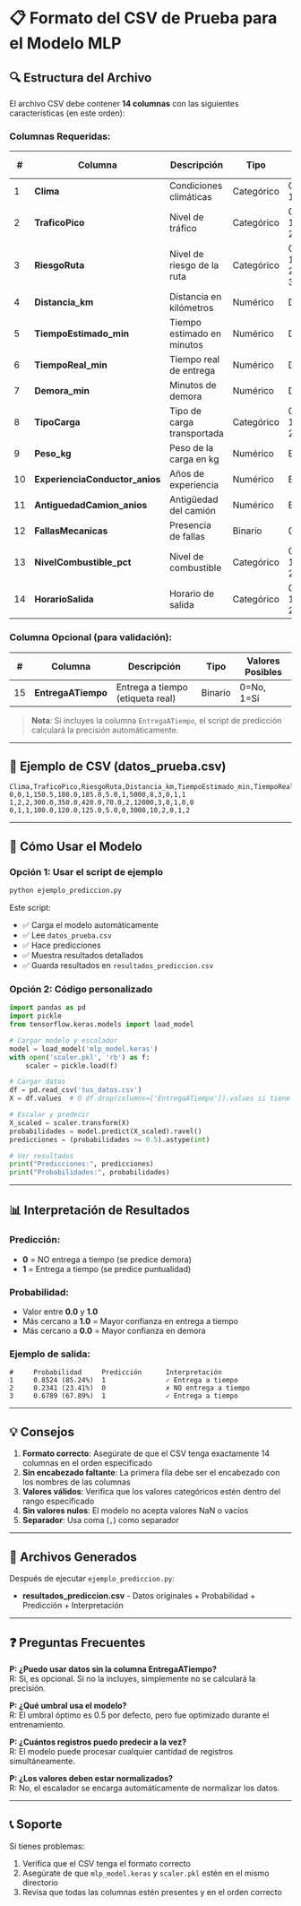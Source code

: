 # 📋 Formato del CSV de Prueba para el Modelo MLP

## 🔍 Estructura del Archivo

El archivo CSV debe contener **14 columnas** con las siguientes características (en este orden):

### Columnas Requeridas:

| # | Columna | Descripción | Tipo | Valores Posibles |
|---|---------|-------------|------|------------------|
| 1 | **Clima** | Condiciones climáticas | Categórico | 0=Bueno, 1=Malo |
| 2 | **TraficoPico** | Nivel de tráfico | Categórico | 0=Bajo, 1=Medio, 2=Alto |
| 3 | **RiesgoRuta** | Nivel de riesgo de la ruta | Categórico | 0=Bajo, 1=Medio, 2=Alto, 3=Muy Alto |
| 4 | **Distancia_km** | Distancia en kilómetros | Numérico | Decimal > 0 |
| 5 | **TiempoEstimado_min** | Tiempo estimado en minutos | Numérico | Decimal > 0 |
| 6 | **TiempoReal_min** | Tiempo real de entrega | Numérico | Decimal > 0 |
| 7 | **Demora_min** | Minutos de demora | Numérico | Decimal ≥ 0 |
| 8 | **TipoCarga** | Tipo de carga transportada | Categórico | 0=Tipo A, 1=Tipo B, 2=Tipo C |
| 9 | **Peso_kg** | Peso de la carga en kg | Numérico | Entero > 0 |
| 10 | **ExperienciaConductor_anios** | Años de experiencia | Numérico | Entero ≥ 0 |
| 11 | **AntiguedadCamion_anios** | Antigüedad del camión | Numérico | Entero ≥ 0 |
| 12 | **FallasMecanicas** | Presencia de fallas | Binario | 0=No, 1=Sí |
| 13 | **NivelCombustible_pct** | Nivel de combustible | Categórico | 0=Bajo, 1=Medio, 2=Alto |
| 14 | **HorarioSalida** | Horario de salida | Categórico | 0=Madrugada, 1=Mañana, 2=Tarde |

### Columna Opcional (para validación):

| # | Columna | Descripción | Tipo | Valores Posibles |
|---|---------|-------------|------|------------------|
| 15 | **EntregaATiempo** | Entrega a tiempo (etiqueta real) | Binario | 0=No, 1=Sí |

> **Nota**: Si incluyes la columna `EntregaATiempo`, el script de predicción calculará la precisión automáticamente.

---

## 📄 Ejemplo de CSV (datos_prueba.csv)

```csv
Clima,TraficoPico,RiesgoRuta,Distancia_km,TiempoEstimado_min,TiempoReal_min,Demora_min,TipoCarga,Peso_kg,ExperienciaConductor_anios,AntiguedadCamion_anios,FallasMecanicas,NivelCombustible_pct,HorarioSalida
0,0,1,150.5,180.0,185.0,5.0,1,5000,8,3,0,1,1
1,2,2,300.0,350.0,420.0,70.0,2,12000,3,8,1,0,0
0,1,1,100.0,120.0,125.0,5.0,0,3000,10,2,0,1,2
```

---

## 🚀 Cómo Usar el Modelo

### Opción 1: Usar el script de ejemplo

```bash
python ejemplo_prediccion.py
```

Este script:
- ✅ Carga el modelo automáticamente
- ✅ Lee `datos_prueba.csv`
- ✅ Hace predicciones
- ✅ Muestra resultados detallados
- ✅ Guarda resultados en `resultados_prediccion.csv`

### Opción 2: Código personalizado

```python
import pandas as pd
import pickle
from tensorflow.keras.models import load_model

# Cargar modelo y escalador
model = load_model('mlp_model.keras')
with open('scaler.pkl', 'rb') as f:
    scaler = pickle.load(f)

# Cargar datos
df = pd.read_csv('tus_datos.csv')
X = df.values  # O df.drop(columns=['EntregaATiempo']).values si tiene etiquetas

# Escalar y predecir
X_scaled = scaler.transform(X)
probabilidades = model.predict(X_scaled).ravel()
predicciones = (probabilidades >= 0.5).astype(int)

# Ver resultados
print("Predicciones:", predicciones)
print("Probabilidades:", probabilidades)
```

---

## 📊 Interpretación de Resultados

### Predicción:
- **0** = NO entrega a tiempo (se predice demora)
- **1** = Entrega a tiempo (se predice puntualidad)

### Probabilidad:
- Valor entre **0.0** y **1.0**
- Más cercano a **1.0** = Mayor confianza en entrega a tiempo
- Más cercano a **0.0** = Mayor confianza en demora

### Ejemplo de salida:

```
#     Probabilidad     Predicción      Interpretación
1     0.8524 (85.24%)  1               ✓ Entrega a tiempo
2     0.2341 (23.41%)  0               ✗ NO entrega a tiempo
3     0.6789 (67.89%)  1               ✓ Entrega a tiempo
```

---

## 💡 Consejos

1. **Formato correcto**: Asegúrate de que el CSV tenga exactamente 14 columnas en el orden especificado
2. **Sin encabezado faltante**: La primera fila debe ser el encabezado con los nombres de las columnas
3. **Valores válidos**: Verifica que los valores categóricos estén dentro del rango especificado
4. **Sin valores nulos**: El modelo no acepta valores NaN o vacíos
5. **Separador**: Usa coma (`,`) como separador

---

## 📁 Archivos Generados

Después de ejecutar `ejemplo_prediccion.py`:

- **resultados_prediccion.csv** - Datos originales + Probabilidad + Predicción + Interpretación

---

## ❓ Preguntas Frecuentes

**P: ¿Puedo usar datos sin la columna EntregaATiempo?**  
R: Sí, es opcional. Si no la incluyes, simplemente no se calculará la precisión.

**P: ¿Qué umbral usa el modelo?**  
R: El umbral óptimo es 0.5 por defecto, pero fue optimizado durante el entrenamiento.

**P: ¿Cuántos registros puedo predecir a la vez?**  
R: El modelo puede procesar cualquier cantidad de registros simultáneamente.

**P: ¿Los valores deben estar normalizados?**  
R: No, el escalador se encarga automáticamente de normalizar los datos.

---

## 📞 Soporte

Si tienes problemas:
1. Verifica que el CSV tenga el formato correcto
2. Asegúrate de que `mlp_model.keras` y `scaler.pkl` estén en el mismo directorio
3. Revisa que todas las columnas estén presentes y en el orden correcto
